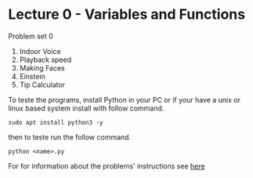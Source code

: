 # Lecture 0 -  Variables and Functions

Problem set 0
1. Indoor Voice
2. Playback speed
3. Making Faces
4. Einstein
5. Tip Calculator

To teste the programs, install Python in your PC or if your have a unix or linux based system install with follow command.

~~~
sudo apt install python3 -y
~~~

then to teste run the follow command.

~~~
python <name>.py
~~~

For for information about the problems' instructions see [here](https://cs50.harvard.edu/python/2022/psets/0)